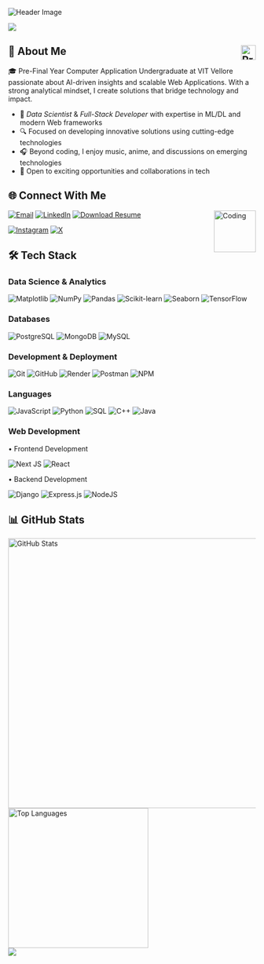 ![Header Image](https://github.com/halfrost/halfrost/blob/master/icons/header_.png)

<div>
  <img src="https://readme-typing-svg.herokuapp.com?lines=I'm+Shivam+Khator;AI+%26+Full-Stack+Developer;Machine+Learning+%26+Data+Science;Always+Learning+New+Things&height=30&color=gold">
</div>

## 💫 About Me <img src="https://komarev.com/ghpvc/?username=ShivamKhator&color=blueviolet&style=for-the-badge" alt="Profile Views" height="30" align="right" />

🎓 Pre-Final Year Computer Application Undergraduate at VIT Vellore passionate about AI-driven insights and scalable Web Applications. With a strong analytical mindset, I create solutions that bridge technology and impact.

- 🚀 *Data Scientist* & *Full-Stack Developer* with expertise in ML/DL and modern Web frameworks
- 🔍 Focused on developing innovative solutions using cutting-edge technologies
- 🎧 Beyond coding, I enjoy music, anime, and discussions on emerging technologies
- 👯 Open to exciting opportunities and collaborations in tech

## 🌐 Connect With Me
<img alt="Coding" src="https://github.com/abhisheknaiidu/abhisheknaiidu/blob/master/code.gif?raw=true" height="85" align="right"/>

[![Email](https://img.shields.io/badge/Email-D14836?style=for-the-badge&logo=gmail&logoColor=white)](mailto:shivam.khator@icloud.com)
[![LinkedIn](https://img.shields.io/badge/LinkedIn-%230077B5.svg?style=for-the-badge&logo=linkedin&logoColor=white)](https://linkedin.com/in/shivamkhator)
[![Download Resume](https://img.shields.io/badge/Download-Resume-blue?style=for-the-badge&logo=adobepdf&logoColor=white)](https://github.com/Shivamkhator/Shivamkhator/raw/main/Shivam_Khator.pdf)

[![Instagram](https://img.shields.io/badge/Instagram-%23E4405F.svg?style=for-the-badge&logo=Instagram&logoColor=white)](https://instagram.com/shivamkhator)
[![X](https://img.shields.io/badge/X-black.svg?style=for-the-badge&logo=X&logoColor=white)](https://x.com/theshivamkhator)

## 🛠 Tech Stack

### Data Science & Analytics
![Matplotlib](https://img.shields.io/badge/Matplotlib-%23E23C4D.svg?style=for-the-badge&logo=matplotlib&logoColor=white)
![NumPy](https://img.shields.io/badge/numpy-%23013243.svg?style=for-the-badge&logo=numpy&logoColor=white)
![Pandas](https://img.shields.io/badge/pandas-%23150458.svg?style=for-the-badge&logo=pandas&logoColor=white)
![Scikit-learn](https://img.shields.io/badge/scikit--learn-%23F7931E.svg?style=for-the-badge&logo=scikit-learn&logoColor=white)
![Seaborn](https://img.shields.io/badge/Seaborn-%23000000.svg?style=for-the-badge&logo=seaborn&logoColor=white)
![TensorFlow](https://img.shields.io/badge/TensorFlow-%23FF6F00.svg?style=for-the-badge&logo=TensorFlow&logoColor=white)

### Databases
![PostgreSQL](https://img.shields.io/badge/PostgreSQL-%23316192.svg?style=for-the-badge&logo=postgresql&logoColor=white)
![MongoDB](https://img.shields.io/badge/MongoDB-%234ea94b.svg?style=for-the-badge&logo=mongodb&logoColor=white)
![MySQL](https://img.shields.io/badge/mysql-%2300f.svg?style=for-the-badge&logo=mysql&logoColor=white)

### Development & Deployment
![Git](https://img.shields.io/badge/git-%23F05033.svg?style=for-the-badge&logo=git&logoColor=white)
![GitHub](https://img.shields.io/badge/github-%23121011.svg?style=for-the-badge&logo=github&logoColor=white)
![Render](https://img.shields.io/badge/Render-%23000000.svg?style=for-the-badge&logo=render&logoColor=white)
![Postman](https://img.shields.io/badge/Postman-%23FF6C37.svg?style=for-the-badge&logo=postman&logoColor=white)
![NPM](https://img.shields.io/badge/NPM-%23CB3837.svg?style=for-the-badge&logo=npm&logoColor=white)

### Languages
![JavaScript](https://img.shields.io/badge/javascript-%23323330.svg?style=for-the-badge&logo=javascript&logoColor=%23F7DF1E)
![Python](https://img.shields.io/badge/python-3670A0?style=for-the-badge&logo=python&logoColor=ffdd54)
![SQL](https://img.shields.io/badge/SQL-%2300BCF2.svg?style=for-the-badge&logo=sqlite&logoColor=white)
![C++](https://img.shields.io/badge/c++-%2300599C.svg?style=for-the-badge&logo=c%2B%2B&logoColor=white)
![Java](https://img.shields.io/badge/java-%23ED8B00.svg?style=for-the-badge&logo=java&logoColor=white)


### Web Development
• Frontend Development

![Next JS](https://img.shields.io/badge/Next-black?style=for-the-badge&logo=next.js&logoColor=white)
![React](https://img.shields.io/badge/react-%2320232a.svg?style=for-the-badge&logo=react&logoColor=%2361DAFB)

• Backend Development


![Django](https://img.shields.io/badge/Django-%23092E20.svg?style=for-the-badge&logo=django&logoColor=white)
![Express.js](https://img.shields.io/badge/express.js-%23404d59.svg?style=for-the-badge&logo=express&logoColor=%2361DAFB)
![NodeJS](https://img.shields.io/badge/node.js-6DA55F?style=for-the-badge&logo=node.js&logoColor=white)


## 📊 GitHub Stats

<div>
  <img src="https://github-profile-summary-cards.vercel.app/api/cards/profile-details?username=ShivamKhator&theme=tokyonight&hide_border=true" width="550" alt="GitHub Stats"/>
  <img src="https://github-readme-stats.vercel.app/api/top-langs/?username=ShivamKhator&layout=compact&theme=tokyonight&hide_border=true" width="285" alt="Top Languages" />
</div>

<img src="https://github.com/punitkmryh/punitkmryh/blob/master/wave.svg" />
